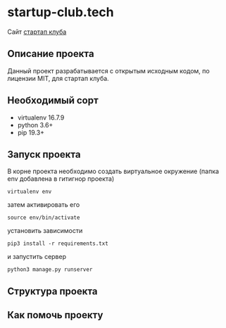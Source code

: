 # startup-club.tech
Сайт [стартап клуба](http://startup-club.tech) 

## Описание проекта
Данный проект разрабатывается с открытым исходным кодом, по лицензии MIT, для стартап клуба.

## Необходимый сорт

* virtualenv 16.7.9
* python 3.6+
* pip 19.3+

## Запуск проекта

В корне проекта необходимо создать виртуальное окружение (папка env добавлена в гитигнор проекта)

```virtualenv env```

затем активировать его

```source env/bin/activate```

установить зависимости

```pip3 install -r requirements.txt```

и запустить сервер

```python3 manage.py runserver```


## Структура проекта




## Как помочь проекту




